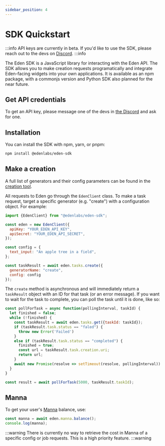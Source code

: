 ```yaml
---
sidebar_position: 4
---
```


# SDK Quickstart

:::info
API keys are currently in beta. If you'd like to use the SDK, please reach out to the devs on [Discord](https://discord.com/invite/4dSYwDT).
:::info

The Eden SDK is a JavaScript library for interacting with the Eden API. The SDK allows you to make creation requests programatically and integrate Eden-facing widgets into your own applications. It is available as an npm package, with a commonjs version and Python SDK also planned for the near future.

## Get API credentials

To get an API key, please message one of the devs in [the Discord](https://discord.com/invite/4dSYwDT) and ask for one.

## Installation

You can install the SDK with npm, yarn, or pnpm:

```bash
npm install @edenlabs/eden-sdk
```

## Make a creation

A full list of generators and their config parameters can be found in the [creation tool](https://app.eden.art/create).

All requests to Eden go through the `EdenClient` class. To make a task request, target a specific generator (e.g. "create") with a configuration object. For example:

```js
import {EdenClient} from "@edenlabs/eden-sdk";

const eden = new EdenClient({
  apiKey: "YOUR_EDEN_API_KEY",
  apiSecret: "YOUR_EDEN_API_SECRET",
});

const config = {
  text_input: "An apple tree in a field",
};

const taskResult = await eden.tasks.create({
  generatorName: "create", 
  config: config
});
```

The `create` method is asynchronous and will immediately return a `taskResult` object with an ID for that task (or an error message). If you want to wait for the task to complete, you can poll the task until it is done, like so:

```js
const pollForTask = async function(pollingInterval, taskId) {
  let finished = false;
  while (!finished) {
    const taskResult = await eden.tasks.get({taskId: taskId});
    if (taskResult.task.status == "faled") {
      throw new Error('Failed')
    }
    else if (taskResult.task.status == "completed") {
      finished = true;
      const url = taskResult.task.creation.uri;
      return url;
    }
    await new Promise(resolve => setTimeout(resolve, pollingInterval))
  }
}

const result = await pollForTask(5000, taskResult.taskId);
```

## Manna

To get your user's [Manna](/docs/overview/manna) balance, use:

```js
const manna = await eden.manna.balance();
console.log(manna);
```

:::warning
There is currently no way to retrieve the cost in Manna of a specific config or job requests. This is a high priority feature.
:::warning
